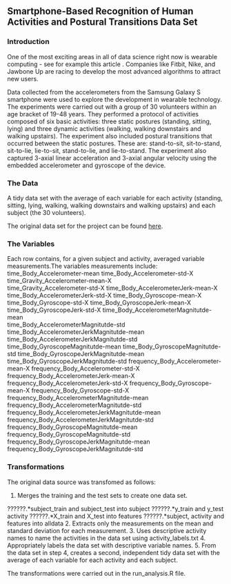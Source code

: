## Smartphone-Based Recognition of Human Activities and Postural Transitions Data Set

### Introduction
One of the most exciting areas in all of data science right now is wearable computing - see for example this article . Companies like Fitbit, Nike, and Jawbone Up are racing to develop the most advanced algorithms to attract new users. 

Data collected from the accelerometers from the Samsung Galaxy S smartphone were used to explore the development in wearable technology. The experiments were carried out with a group of 30 volunteers within an age bracket of 19-48 years. They performed a protocol of activities composed of six basic activities: three static postures (standing, sitting, lying) and three dynamic activities (walking, walking downstairs and walking upstairs). The experiment also included postural transitions that occurred between the static postures. These are: stand-to-sit, sit-to-stand, sit-to-lie, lie-to-sit, stand-to-lie, and lie-to-stand. The experiment also captured 3-axial linear acceleration and 3-axial angular velocity using the embedded accelerometer and gyroscope of the device.

### The Data
A tidy data set with the average of each variable for each activity (standing, sitting, lying, walking, walking downstairs and walking upstairs) and each subject (the 30 volunteers).

The original data set for the project can be found [here](https://d396qusza40orc.cloudfront.net/getdata%2Fprojectfiles%2FUCI%20HAR%20Dataset.zip).


### The Variables
Each row contains, for a given subject and activity, averaged variable measurements.The variables measurements include:
time_Body_Accelerometer-mean
time_Body_Accelerometer-std-X  
time_Gravity_Accelerometer-mean-X  
time_Gravity_Accelerometer-std-X
time_Body_AccelerometerJerk-mean-X
time_Body_AccelerometerJerk-std-X
time_Body_Gyroscope-mean-X
time_Body_Gyroscope-std-X
time_Body_GyroscopeJerk-mean-X
time_Body_GyroscopeJerk-std-X
time_Body_AccelerometerMagnitutde-mean        
time_Body_AccelerometerMagnitutde-std   
time_Body_AccelerometerJerkMagnitutde-mean
time_Body_AccelerometerJerkMagnitutde-std
time_Body_GyroscopeMagnitutde-mean
time_Body_GyroscopeMagnitutde-std
time_Body_GyroscopeJerkMagnitutde-mean
time_Body_GyroscopeJerkMagnitutde-std
frequency_Body_Accelerometer-mean-X
frequency_Body_Accelerometer-std-X
frequency_Body_AccelerometerJerk-mean-X
frequency_Body_AccelerometerJerk-std-X
frequency_Body_Gyroscope-mean-X
frequency_Body_Gyroscope-std-X
frequency_Body_AccelerometerMagnitutde-mean
frequency_Body_AccelerometerMagnitutde-std
frequency_Body_AccelerometerJerkMagnitutde-mean
frequency_Body_AccelerometerJerkMagnitutde-std
frequency_Body_GyroscopeMagnitutde-mean
frequency_Body_GyroscopeMagnitutde-std
frequency_Body_GyroscopeJerkMagnitutde-mean
frequency_Body_GyroscopeJerkMagnitutde-std

### Transformations
The original data source was transfomed as follows:
1. Merges the training and the test sets to create one data set.

??????.*subject_train and subject_test into subject
??????.*y_train and y_test activity
??????.*X_train and X_test into features
??????.*subject, activity and features into alldata
2. Extracts only the measurements on the mean and standard deviation for each measurement.
3. Uses descriptive activity names to name the activities in the data set using activity_labels.txt
4. Appropriately labels the data set with descriptive variable names.
5. From the data set in step 4, creates a second, independent tidy data set with the average of each variable for each activity and each subject.

The transformations were carried out in the run_analysis.R file. 